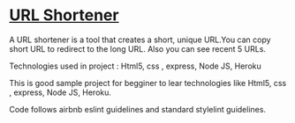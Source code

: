 # [URL Shortener](https://url-shortner-sumedha.herokuapp.com/)<br>

A URL shortener is a tool that creates a short, unique URL.You can copy short URL to redirect to the long URL. Also you can see recent 5 URLs.<br>

Technologies used in project : Html5, css , express, Node JS, Heroku<br>

This is good sample project for begginer to lear technologies like Html5, css , express, Node JS, Heroku.<br>

Code follows airbnb eslint guidelines and standard stylelint guidelines.<br>
